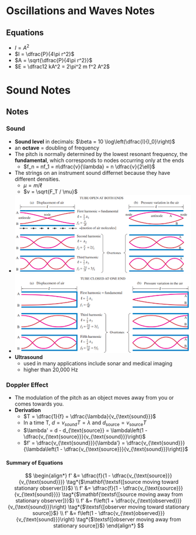  # Oscillations and Waves Notes

## Equations

- $I = A^2$
- $I = \dfrac{P}{4\pi r^2}$
- $A = \sqrt{\dfrac{P}{4\pi r^2}}$
- $E = \dfrac12 kA^2 =  2\pi^2 m f^2 A^2$

# Sound Notes

## Notes

### Sound

- **Sound level** in decimals: $\beta = 10 \log\left(\dfrac{I}{I_0}\right)$
- an **octave** = doubling of frequency
- The pitch is normally determined by the lowest resonant frequency, the **fundamental**, which corresponds to nodes occurring only at the ends
  - $f_n = nf_1 = n\dfrac{v}{\lambda} = n \dfrac{v}{2\ell}$
- The strings on an instrument sound differnet because they have different densities.
  - $\mu = m/\ell$
  - $v = \sqrt{F_T / \mu}$
- <img src="../images/OpenTubeHarmonics.png" style="zoom:70%;" />
- <img src="../images/OneEndClosedTubeHarmonics.png" style="zoom:70%;" />
- **Ultrasound** 
  - used in many applications include sonar and medical imaging
  - higher than 20,000 Hz

### Doppler Effect

- The modulation of the pitch as an object moves away from you or comes towards you. 
- **Derivation**
  - $T = \dfrac{1}{f} = \dfrac{\lambda}{v_{\text{sound}}}$
  - In a time T, $d = v_{sound}T = \lambda$ and $d_{\text{source}} = v_{\text{source}}T$
  - $\lambda' = d - d_{\text{source}} = \lambda\left(1 - \dfrac{v_{\text{source}}}{v_{\text{sound}}}\right)$
  - $f’ = \dfrac{v_{\text{sound}}}{\lambda’} = \dfrac{v_{\text{sound}}}{\lambda\left(1 - \dfrac{v_{\text{source}}}{v_{\text{sound}}}\right)}$

#### Summary of Equations

$$
\begin{align*}
f' &= \dfrac{f}{1 - \dfrac{v_{\text{source}}}{v_{\text{sound}}}} 
\tag*{$\mathbf{\textsf{[source moving toward stationary observer]}}$} \\
f' &= \dfrac{f}{1 - \dfrac{v_{\text{source}}}{v_{\text{sound}}}} 
\tag*{$\mathbf{\textsf{[source moving away from stationary observer]}}$} \\
f' &= f\left(1 + \dfrac{v_{\text{observed}}}{v_{\text{sound}}}\right) \tag*{$\textsf{[observer moving toward stationary source]}$} \\
f' &= f\left(1 - \dfrac{v_{\text{observed}}}{v_{\text{sound}}}\right) \tag*{$\textsf{[observer moving away from stationary source]}$}
\end{align*}
$$
